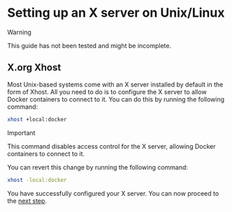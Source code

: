 # Setting up an X server on Unix/Linux

> [!WARNING]
> This guide has not been tested and might be incomplete.

## X.org Xhost

Most Unix-based systems come with an X server installed by default in the form of Xhost. All you need to
do is to configure the X server to allow Docker containers to connect to it. You can do this by running
the following command:

```bash
xhost +local:docker
```

> [!IMPORTANT]
> This command disables access control for the X server, allowing Docker containers to connect to it.
> 
> You can revert this change by running the following command:
> ```bash
> xhost -local:docker
> ```

You have successfully configured your X server. You can now proceed to the [next step](docker-javafx-guide.md#building-and-running).